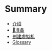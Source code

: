 # Summary

* [介绍](README.md)
* [准备](chapter1.md)
* [创建虚拟机](create-virtual-machine.md)
* [Glossary](glossary.md)

